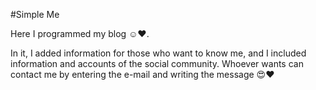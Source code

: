 #Simple Me

Here I programmed my blog ☺️❤️.

In it, I added information for those who want to know me, and I included information and accounts of the social community. Whoever wants can contact me by entering the e-mail and writing the message 😍❤️
